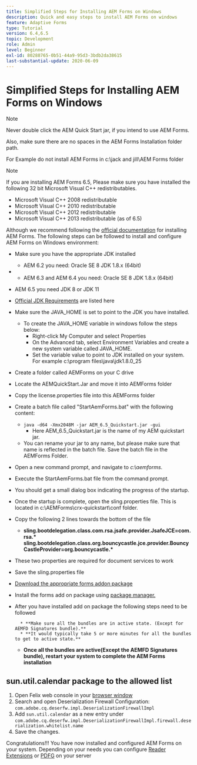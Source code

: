 ```yaml
---
title: Simplified Steps for Installing AEM Forms on Windows
description: Quick and easy steps to install AEM Forms on windows
feature: Adaptive Forms
type: Tutorial
version: 6.4,6.5
topic: Development
role: Admin
level: Beginner
exl-id: 80288765-0b51-44a9-95d3-3bdb2da38615
last-substantial-update: 2020-06-09
---
```

# Simplified Steps for Installing AEM Forms on Windows

>[!NOTE]
>
>Never double click the AEM Quick Start jar, if you intend to use AEM Forms.
>
>Also, make sure there are no spaces in the AEM Forms Installation folder path.
>
>For Example do not install AEM Forms in c:\jack and jill\AEM Forms folder

>[!NOTE]
>
>If you are installing AEM Forms 6.5, Please make sure you have installed the following 32 bit Microsoft Visual C++ redistributables.
>
>* Microsoft Visual C++ 2008 redistributable
>* Microsoft Visual C++ 2010 redistributable
>* Microsoft Visual C++ 2012 redistributable
>* Microsoft Visual C++ 2013 redistributable (as of 6.5)

Although we recommend following the [official documentation](https://helpx.adobe.com/experience-manager/6-3/forms/using/installing-configuring-aem-forms-osgi.html) for installing AEM Forms. The following steps can be followed to install and configure AEM Forms on Windows environment:

* Make sure you have the appropriate JDK installed
   * AEM 6.2 you need: Oracle SE 8 JDK 1.8.x (64bit)
*    * AEM 6.3 and AEM 6.4 you need: Oracle SE 8 JDK 1.8.x (64bit)
   * AEM 6.5 you need JDK 8 or JDK 11
   * [Official JDK Requirements](https://experienceleague.adobe.com/docs/experience-manager-65/deploying/introduction/technical-requirements.html?lang=en) are listed here
*  Make sure the JAVA_HOME is set to point to the JDK you have installed.
    *  To create the JAVA_HOME variable in windows follow the steps below:
       * Right-click My Computer and select Properties
        * On the Advanced tab, select Environment Variables and create a new system variable called JAVA_HOME.
        * Set the variable value to point to JDK installed on your system. For example c:\program files\java\jdk1.8.0_25

* Create a folder called AEMForms on your C drive
* Locate the AEMQuickStart.Jar and move it into AEMForms folder
* Copy the license.properties file into this AEMForms folder
* Create a batch file called "StartAemForms.bat" with the following content:
    * `java -d64 -Xmx2048M -jar AEM_6.5_Quickstart.jar -gui`
        * Here AEM_6.5_Quickstart.jar is the name of my AEM quickstart jar.
    * You can rename your jar to any name, but please make sure that name is reflected in the batch file. Save the batch file in the AEMForms Folder.

* Open a new command prompt, and navigate to _c:\aemforms_.

* Execute the StartAemForms.bat file from the command prompt.

* You should get a small dialog box indicating the progress of the startup.

* Once the startup is complete, open the sling.properties file. This is located in c:\AEMForms\crx-quickstart\conf folder.

* Copy the following 2 lines towards the bottom of the file
    * **sling.bootdelegation.class.com.rsa.jsafe.provider.JsafeJCE=com.rsa.&#42;** **sling.bootdelegation.class.org.bouncycastle.jce.provider.BouncyCastleProvider=org.bouncycastle.&#42;**
* These two properties are required for document services to work
* Save the sling.properties file
* [Download the appropriate forms addon package](https://experienceleague.adobe.com/docs/experience-manager-release-information/aem-release-updates/forms-updates/aem-forms-releases.html?lang=en)
* Install the forms add on package using [package manager.](http://localhost:4502/crx/packmgr/index.jsp)
* After you have installed add on package the following steps need to be followed

        * **Make sure all the bundles are in active state. (Except for AEMFD Signatures bundle).**
        * **It would typically take 5 or more minutes for all the bundles to get to active state.**

    * **Once all the bundles are active(Except the AEMFD Signatures bundle), restart your system to complete the AEM Forms installation**

## sun.util.calendar package to the allowed list

  1. Open Felix web console in your [browser window](http://localhost:4502/system/console/configMgr)
  2. Search and open Deserialization Firewall Configuration: `com.adobe.cq.deserfw.impl.DeserializationFirewallImpl`
  3. Add `sun.util.calendar` as a new entry under `com.adobe.cq.deserfw.impl.DeserializationFirewallImpl.firewall.deserialization.whitelist.name`
  4. Save the changes.

Congratulations!!! You have now installed and configured AEM Forms on your system.
Depending on your needs you can configure  [Reader Extensions](https://experienceleague.adobe.com/docs/experience-manager-learn/forms/document-services/configuring-reader-extension-osgi.html?lang=en) or [ PDFG](https://experienceleague.adobe.com/docs/experience-manager-64/forms/install-aem-forms/osgi-installation/install-configure-document-services.html?lang=en) on your server
